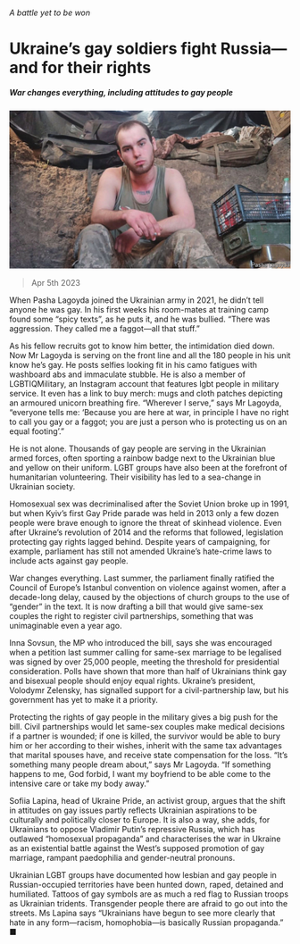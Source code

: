 ###### A battle yet to be won

# Ukraine’s gay soldiers fight Russia—and for their rights 

##### War changes everything, including attitudes to gay people 

![image](images/20230408_EUP004.jpg) 

> Apr 5th 2023 


When Pasha Lagoyda joined the Ukrainian army in 2021, he didn’t tell anyone he was gay. In his first weeks his room-mates at training camp found some “spicy texts”, as he puts it, and he was bullied. “There was aggression. They called me a faggot—all that stuff.”

As his fellow recruits got to know him better, the intimidation died down. Now Mr Lagoyda is serving on the front line and all the 180 people in his unit know he’s gay. He posts selfies looking fit in his camo fatigues with washboard abs and immaculate stubble. He is also a member of LGBTIQMilitary, an Instagram account that features lgbt people in military service. It even has a link to buy merch: mugs and cloth patches depicting an armoured unicorn breathing fire. “Wherever I serve,” says Mr Lagoyda, “everyone tells me: ‘Because you are here at war, in principle I have no right to call you gay or a faggot; you are just a person who is protecting us on an equal footing’.” 

He is not alone. Thousands of gay people are serving in the Ukrainian armed forces, often sporting a rainbow badge next to the Ukrainian blue and yellow on their uniform. LGBT groups have also been at the forefront of humanitarian volunteering. Their visibility has led to a sea-change in Ukrainian society. 

Homosexual sex was decriminalised after the Soviet Union broke up in 1991, but when Kyiv’s first Gay Pride parade was held in 2013 only a few dozen people were brave enough to ignore the threat of skinhead violence. Even after Ukraine’s revolution of 2014 and the reforms that followed, legislation protecting gay rights lagged behind. Despite years of campaigning, for example, parliament has still not amended Ukraine’s hate-crime laws to include acts against gay people. 

War changes everything. Last summer, the parliament finally ratified the Council of Europe’s Istanbul convention on violence against women, after a decade-long delay, caused by the objections of church groups to the use of “gender” in the text. It is now drafting a bill that would give same-sex couples the right to register civil partnerships, something that was unimaginable even a year ago.

Inna Sovsun, the MP who introduced the bill, says she was encouraged when a petition last summer calling for same-sex marriage to be legalised was signed by over 25,000 people, meeting the threshold for presidential consideration. Polls have shown that more than half of Ukrainians think gay and bisexual people should enjoy equal rights. Ukraine’s president, Volodymr Zelensky, has signalled support for a civil-partnership law, but his government has yet to make it a priority. 

Protecting the rights of gay people in the military gives a big push for the bill. Civil partnerships would let same-sex couples make medical decisions if a partner is wounded; if one is killed, the survivor would be able to bury him or her according to their wishes, inherit with the same tax advantages that marital spouses have, and receive state compensation for the loss. “It’s something many people dream about,” says Mr Lagoyda. “If something happens to me, God forbid, I want my boyfriend to be able come to the intensive care or take my body away.” 

Sofiia Lapina, head of Ukraine Pride, an activist group, argues that the shift in attitudes on gay issues partly reflects Ukrainian aspirations to be culturally and politically closer to Europe. It is also a way, she adds, for Ukrainians to oppose Vladimir Putin’s repressive Russia, which has outlawed “homosexual propaganda” and characterises the war in Ukraine as an existential battle against the West’s supposed promotion of gay marriage, rampant paedophilia and gender-neutral pronouns.

Ukrainian LGBT groups have documented how lesbian and gay people in Russian-occupied territories have been hunted down, raped, detained and humiliated. Tattoos of gay symbols are as much a red flag to Russian troops as Ukrainian tridents. Transgender people there are afraid to go out into the streets. Ms Lapina says “Ukrainians have begun to see more clearly that hate in any form—racism, homophobia—is basically Russian propaganda.” ■

